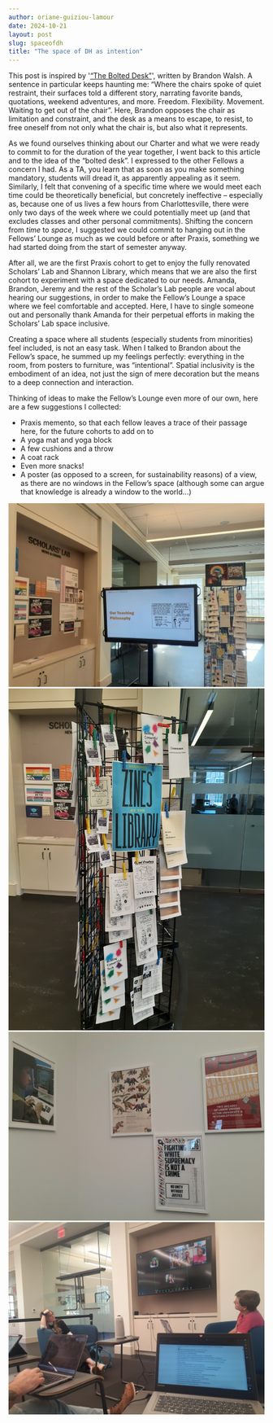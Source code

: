 ```yaml
---
author: oriane-guiziou-lamour
date: 2024-10-21
layout: post
slug: spaceofdh
title: "The space of DH as intention"
---
```

This post is inspired by '[“The Bolted Desk”](https://scholarslab.lib.virginia.edu/blog/the-bolted-desk/)', written by Brandon Walsh. A sentence in particular keeps haunting me: “Where the chairs spoke of quiet restraint, their surfaces told a different story, narrating favorite bands, quotations, weekend adventures, and more. Freedom. Flexibility. Movement. Waiting to get out of the chair”. Here, Brandon opposes the chair as limitation and constraint, and the desk as a means to escape, to resist, to free oneself from not only what the chair is, but also what it represents. 

As we found ourselves thinking about our Charter and what we were ready to commit to for the duration of the year together, I went back to this article and to the idea of the “bolted desk”. I expressed to the other Fellows a concern I had. As a TA, you learn that as soon as you make something mandatory, students will dread it, as apparently appealing as it seem. Similarly, I felt that convening of a specific time where we would meet each time could be theoretically beneficial, but concretely ineffective – especially as, because one of us lives a few hours from Charlottesville, there were only two days of the week where we could potentially meet up (and that excludes classes and other personal commitments). Shifting the concern from *time* to *space*, I suggested we could commit to hanging out in the Fellows’ Lounge as much as we could before or after Praxis, something we had started doing from the start of semester anyway. 

After all, we are the first Praxis cohort to get to enjoy the fully renovated Scholars’ Lab and Shannon Library, which means that we are also the first cohort to experiment with a space dedicated to our needs. Amanda, Brandon, Jeremy and the rest of the Scholar’s Lab people are vocal about hearing our suggestions, in order to make the Fellow’s Lounge a space where we feel comfortable and accepted. Here, I have to single someone out and personally thank Amanda for their perpetual efforts in making the Scholars’ Lab space inclusive. 

Creating a space where all students (especially students from minorities) feel included, is not an easy task. When I talked to Brandon about the Fellow’s space, he summed up my feelings perfectly: everything in the room, from posters to furniture, was “intentional”. Spatial inclusivity is the embodiment of an idea, not just the sign of mere decoration but the means to a deep connection and interaction. 

Thinking of ideas to make the Fellow’s Lounge even more of our own, here are a few suggestions I collected:

- Praxis memento, so that each fellow leaves a trace of their passage here, for the future cohorts to add on to 
- A yoga mat and yoga block 
- A few cushions and a throw
- A coat rack
- Even more snacks!
- A poster (as opposed to a screen, for sustainability reasons) of a view, as there are no windows in the Fellow’s space (although some can argue that knowledge is already a window to the world...) 

![photo of the main scholars' lab entrance with zines, an introductory slide show, and a bulletin board](/assets/post-media/2024-10-16-entrance.jpg)
![a closer look at our zine library](/assets/post-media/2024-10-16-zinespace.jpg)
![close up of four posters in the scholars' lab student lounge](/assets/post-media/2024-10-16-posters.jpg)
![photo of a hybrid praxis meeting with some people on zoom](/assets/post-media/2024-10-16-class.jpg)
